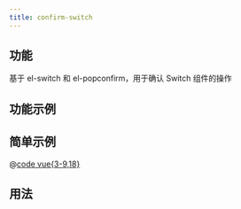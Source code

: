 ```yaml
---
title: confirm-switch
---
```


## 功能

基于 el-switch 和 el-popconfirm，用于确认 Switch 组件的操作

## 功能示例

<Example />

## 简单示例

<Simple />

@[code vue{3-9,18}](@/components/confirm-switch/docs/simple.vue)

## 用法

<Usage />

<script setup>
import Example from "@/components/confirm-switch/docs/example.vue";
import Simple from "@/components/confirm-switch/docs/simple.vue";
import Usage from "@/components/confirm-switch/docs/usage.vue";
</script>